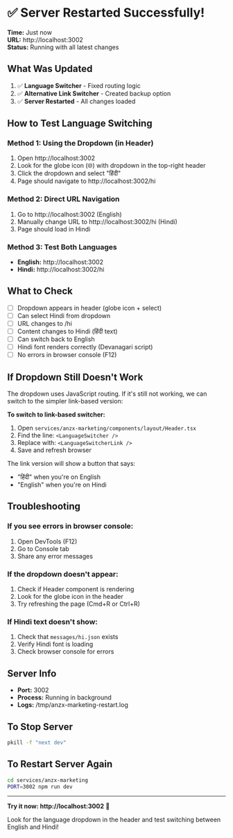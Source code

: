 # ✅ Server Restarted Successfully!

**Time:** Just now  
**URL:** http://localhost:3002  
**Status:** Running with all latest changes

## What Was Updated

1. ✅ **Language Switcher** - Fixed routing logic
2. ✅ **Alternative Link Switcher** - Created backup option
3. ✅ **Server Restarted** - All changes loaded

## How to Test Language Switching

### Method 1: Using the Dropdown (in Header)
1. Open http://localhost:3002
2. Look for the globe icon (🌐) with dropdown in the top-right header
3. Click the dropdown and select "हिंदी"
4. Page should navigate to http://localhost:3002/hi

### Method 2: Direct URL Navigation
1. Go to http://localhost:3002 (English)
2. Manually change URL to http://localhost:3002/hi (Hindi)
3. Page should load in Hindi

### Method 3: Test Both Languages
- **English:** http://localhost:3002
- **Hindi:** http://localhost:3002/hi

## What to Check

- [ ] Dropdown appears in header (globe icon + select)
- [ ] Can select Hindi from dropdown
- [ ] URL changes to /hi
- [ ] Content changes to Hindi (हिंदी text)
- [ ] Can switch back to English
- [ ] Hindi font renders correctly (Devanagari script)
- [ ] No errors in browser console (F12)

## If Dropdown Still Doesn't Work

The dropdown uses JavaScript routing. If it's still not working, we can switch to the simpler link-based version:

**To switch to link-based switcher:**

1. Open `services/anzx-marketing/components/layout/Header.tsx`
2. Find the line: `<LanguageSwitcher />`
3. Replace with: `<LanguageSwitcherLink />`
4. Save and refresh browser

The link version will show a button that says:
- "हिंदी" when you're on English
- "English" when you're on Hindi

## Troubleshooting

### If you see errors in browser console:
1. Open DevTools (F12)
2. Go to Console tab
3. Share any error messages

### If the dropdown doesn't appear:
1. Check if Header component is rendering
2. Look for the globe icon in the header
3. Try refreshing the page (Cmd+R or Ctrl+R)

### If Hindi text doesn't show:
1. Check that `messages/hi.json` exists
2. Verify Hindi font is loading
3. Check browser console for errors

## Server Info

- **Port:** 3002
- **Process:** Running in background
- **Logs:** /tmp/anzx-marketing-restart.log

## To Stop Server

```bash
pkill -f "next dev"
```

## To Restart Server Again

```bash
cd services/anzx-marketing
PORT=3002 npm run dev
```

---

**Try it now: http://localhost:3002** 🚀

Look for the language dropdown in the header and test switching between English and Hindi!
